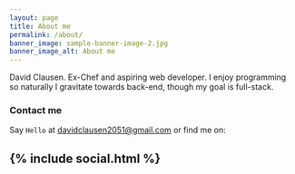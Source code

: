 ```yaml
---
layout: page
title: About me
permalink: /about/
banner_image: sample-banner-image-2.jpg
banner_image_alt: About me
---
```


David Clausen. Ex-Chef and aspiring web developer. I enjoy programming so naturally I gravitate
towards back-end, though my goal is full-stack.

### Contact me

Say `Hello` at [davidclausen2051@gmail.com](mailto:davidclausen2051@gmail) or find
me on:

\{\% include social.html \%\}
---
